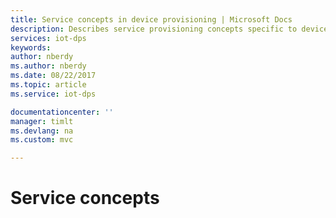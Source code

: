 ```yaml
---
title: Service concepts in device provisioning | Microsoft Docs
description: Describes service provisioning concepts specific to devices with DPS and IoT Hub
services: iot-dps
keywords: 
author: nberdy
ms.author: nberdy
ms.date: 08/22/2017
ms.topic: article
ms.service: iot-dps

documentationcenter: ''
manager: timlt
ms.devlang: na
ms.custom: mvc

---
```


# Service concepts

